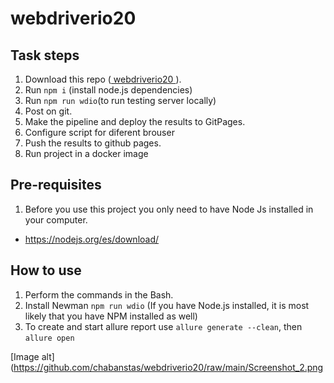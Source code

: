 # webdriverio20

## Task steps
1. Download this repo (<a href="https://github.com/WannaBeDream/Postman-newman-ghActions"> webdriverio20 </a>).
2. Run `npm i` (install node.js dependencies)
3. Run `npm run wdio`(to run testing server locally)
4. Post on git.
5. Make the pipeline and deploy the results to GitPages.
6. Configure script for diferent brouser
7. Push the results to github pages.
8. Run project in a docker image

## Pre-requisites

1. Before you use this project you only need to have Node Js installed in your computer.
- https://nodejs.org/es/download/

## How to use

1. Perform the commands in the Bash.
2. Install Newman `npm run wdio` (If you have Node.js installed, it is most likely that you have NPM installed as well)
3. To create and start allure report use `allure generate --clean`, then `allure open`

[Image alt](https://github.com/chabanstas/webdriverio20/raw/main/Screenshot_2.png

